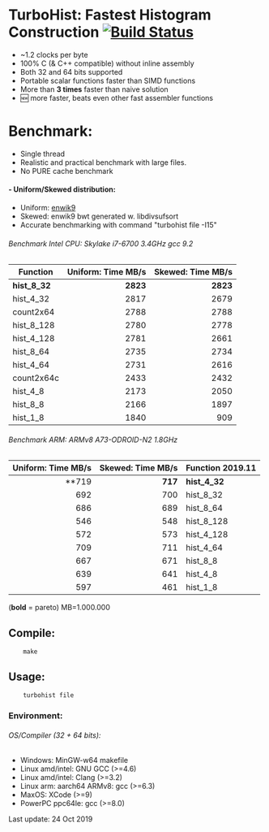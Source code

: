 TurboHist: Fastest Histogram Construction [![Build Status](https://travis-ci.org/powturbo/TurboHist.svg?branch=master)](https://travis-ci.org/powturbo/TurboHist)
=========================================

- ~1.2 clocks per byte
- 100% C (& C++ compatible) without inline assembly
- Both 32 and 64 bits supported
- Portable scalar functions faster than SIMD functions
- More than **3 times** faster than naive solution
- :new: more faster, beats even other fast assembler functions

# Benchmark:
- Single thread
- Realistic and practical benchmark with large files.
- No PURE cache benchmark

#### - Uniform/Skewed distribution: 
 - Uniform: [enwik9](http://mattmahoney.net/dc/text.html)
 - Skewed: enwik9 bwt generated w. libdivsufsort
 - Accurate benchmarking with command "turbohist file -I15"

###### Benchmark Intel CPU: Skylake i7-6700 3.4GHz gcc 9.2
|Function|Uniform: Time MB/s|Skewed: Time MB/s|
|-------------|----------:|----------:|
|**hist_8_32**|**2823**|**2823**|
|hist_4_32|2817|2679|
|count2x64|2788|2788|
|hist_8_128|2780|2778|
|hist_4_128|2781|2661|
|hist_8_64|2735|2734|
|hist_4_64|2731|2616|
|count2x64c|2433|2432|
|hist_4_8|2173|2050|
|hist_8_8|2166|1897|
|hist_1_8|1840|909|

###### Benchmark ARM: ARMv8 A73-ODROID-N2 1.8GHz
|Uniform: Time MB/s|Skewed: Time MB/s|Function 2019.11|
|-----:|------:|----------|
|**719|**717**|**hist_4_32**|
|  692| 700	|hist_8_32|
|  686| 689	|hist_8_64|
|  546|548 |	hist_8_128
|  572|573 |	hist_4_128
|  709| 711|	hist_4_64|
|  667| 671|	hist_8_8|
|  639| 641 |	hist_4_8|
|  597| 461|	hist_1_8|

(**bold** = pareto)  MB=1.000.000

## Compile:


        make

## Usage:


        turbohist file

### Environment:
###### OS/Compiler (32 + 64 bits):
- Windows: MinGW-w64 makefile
- Linux amd/intel: GNU GCC (>=4.6)
- Linux amd/intel: Clang (>=3.2) 
- Linux arm: aarch64 ARMv8:  gcc (>=6.3)
- MaxOS: XCode (>=9)
- PowerPC ppc64le: gcc (>=8.0)

Last update: 24 Oct 2019

